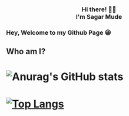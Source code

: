 <div align="center">

<h3>Hi there! 👋🤓<br>I'm Sagar Mude<br></h3>

</div>

### Hey, Welcome to my Github Page 😀

## Who am I?

# ![Anurag's GitHub stats](https://github-readme-stats.vercel.app/api?username=sagarmude7&show_icons=true&theme=radical)
# [![Top Langs](https://github-readme-stats.vercel.app/api/top-langs/?username=sagarmude7&layout=compact)](https://github.com/anuraghazra/github-readme-stats)


<!--
**sagarmude7/sagarmude7** is a ✨ _special_ ✨ repository because its `README.md` (this file) appears on your GitHub profile.

Here are some ideas to get you started:

- 🔭 I’m currently working on ...
- 🌱 I’m currently learning ...
- 👯 I’m looking to collaborate on ...
- 🤔 I’m looking for help with ...
- 💬 Ask me about ...
- 📫 How to reach me: ...
- 😄 Pronouns: ...
- ⚡ Fun fact: ...
-->
